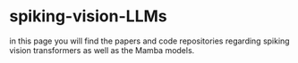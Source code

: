 # spiking-vision-LLMs
in this page you will find the papers and code repositories regarding spiking vision transformers as well as the Mamba models.
